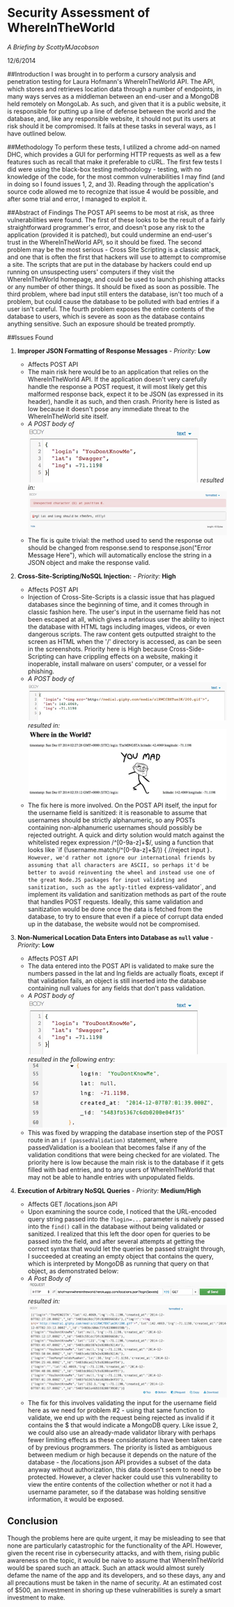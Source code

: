 Security Assessment of WhereInTheWorld
=====================================
*A Briefing by ScottyMJacobson* 

12/6/2014 


##Introduction
I was brought in to perform a cursory analysis and penetration testing for Laura Hofmann's WhereInTheWorld API. The API, which stores and retrieves location data through a number of endpoints, in many ways serves as a middleman between an end-user and a MongoDB held remotely on MongoLab. As such, and given that it is a public website, it is responsible for putting up a line of defense between the world and the database, and, like any responsible website, it should not put its users at risk should it be compromised. It fails at these tasks in several ways, as I have outlined below.

##Methodology
To perform these tests, I utilized a chrome add-on named DHC, which provides a GUI for performing HTTP requests as well as a few features such as recall that make it preferable to cURL. The first few tests I did were using the black-box testing methodology - testing, with no knowledge of the code, for the most common vulnerabilities I may find (and in doing so I found issues 1, 2, and 3).  Reading through the application's source code allowed me to recognize that issue 4 would be possible, and after some trial and error, I managed to exploit it. 

##Abstract of Findings
The POST API seems to be most at risk, as three vulnerabilities were found. The first of these looks to be the result of a fairly straightforward programmer's error, and doesn't pose any risk to the application (provided it is patched), but could undermine an end-user's trust in the WhereInTheWorld API, so it should be fixed. The second problem may be the most serious - Cross Site Scripting is a classic attack, and one that is often the first that hackers will use to attempt to compromise a site. The scripts that are put in the database by hackers could end up running on unsuspecting users' computers if they visit the WhereInTheWorld homepage, and could be used to launch phishing attacks or any number of other things. It should be fixed as soon as possible. The third problem, where bad input still enters the database, isn't too much of a problem, but could cause  the database to be polluted with bad entries if a user isn't careful. The fourth problem exposes the entire contents of the database to users, which is severe as soon as the database contains anything sensitive. Such an exposure should be treated promptly. 

##Issues Found
1. **Improper JSON Formatting of Response Messages** - *Priority:* **Low**
   - Affects POST API
   - The main risk here would be to an application that relies on the WhereInTheWorld API. If the application doesn't very carefully handle the response a POST request, it will most likely get this malformed response back, expect it to be JSON (as expressed in 	its header), handle it as such, and then crash. Priority here is listed as low because it doesn't pose any immediate threat to the WhereInTheWorld site itself.
   - *A POST body of*  
	![](img/invalidPOST.jpg) *resulted in:* ![](img/nonJSONerrors.jpg)
	- The fix is quite trivial: the method used to send the response out should be changed from response.send to response.json("Error Message Here"), which will automatically enclose the string in a JSON object and make the response valid.
	

2. **Cross-Site-Scripting/NoSQL Injection:** - *Priority:* **High**
	- Affects POST API
	- Injection of Cross-Site-Scripts is a classic issue that has plagued databases since the beginning of time, and it comes through in classic fashion here. The user's input in the username field has not been escaped at all, which gives a nefarious user the ability to inject the database with HTML tags including images, videos, or even dangerous scripts. The raw content gets outputted straight to the screen as HTML when the '/' directory is accessed, as can be seen in the screenshots. Priority here is High because Cross-Side-Scripting can have crippling effects on a website, making it inoperable, install malware on users' computer, or a vessel for phishing.
	- *A POST body of* ![XSS POST](img/XSSPOST.jpg) *resulted in:* ![Basic cross-site scripting](img/XSS.jpg)
	- The fix here is more involved. On the POST API itself, the input for the username field is sanitized: it is reasonable to assume that usernames should be strictly alphanumeric, so any POSTs containing non-alphanumeric usernames should possibly be rejected outright. A quick and dirty solution would match against the whitelisted regex expression /^[0-9a-z]+$/, using a function that looks like `if (!username.match(/^[0-9a-z]+$/)) { //reject input }`. However, we'd rather not ignore our international friends by assuming that all characters are ASCII, so perhaps it'd be better to avoid reinventing the wheel and instead use one of the great Node.JS packages for input validating and sanitization, such as the aptly-titled `express-validator`, and implement its validation and sanitization methods as part of the route that handles POST requests. Ideally, this same validation and sanitization would be done once the data is fetched from the database, to try to ensure that even if a piece of corrupt data ended up in the database, the website would not be compromised.  

	
3. **Non-Numerical Location Data Enters into Database as `null` value** - *Priority:*  **Low**
	- Affects POST API
	- The data entered into the POST API is validated to make sure the numbers passed in the lat and lng fields are actually floats, except if that validation fails, an object is still inserted into the database containing null values for any fields that don't pass validation. 
	- *A POST body of*  
	![NaN POST](img/invalidPOST.jpg)  
	*resulted in the following entry:* ![NaN Entry Returned](img/invalidnull.jpg)
	- This was fixed by wrapping the database insertion step of the POST route in an `if (passedValidation)` statement, where passedValidation is a boolean that becomes false if any of the validation conditions that were being checked for are violated. The priority here is low because the main risk is to the database if it gets filled with bad entries, and to any users of WhereInTheWorld that may not be able to handle entries with unpopulated fields.

4. **Execution of Arbitrary NoSQL Queries** - *Priority:* **Medium/High** 
	- Affects GET /locations.json API
	- Upon examining the source code, I noticed that the URL-encoded query string passed into the `?login=...` parameter is naïvely passed into the `find()` call in the database without being validated or sanitized. I realized that this left the door open for queries to be passed into the field, and after several attempts at getting the correct syntax that would let the queries be passed straight through, I succeeded at creating an empty object that contains the query, which is interpreted by MongoDB as running that query on that object, as demonstrated below:
	- *A Post Body of* 
	![SQL POST](img/getSQL.jpg) *resulted in:* ![Database Returned](img/getSQLResults.jpg)
	- The fix for this involves validating the input for the username field here as we need for problem #2 - using that same function to validate, we end up with the request being rejected as invalid if it contains the $ that would indicate a MongoDB query. Like issue 2, we could also use an already-made validator library with perhaps fewer limiting effects as these considerations have been taken care of by previous programmers. The priority is listed as ambiguous between medium or high because it depends on the nature of the database - the /locations.json API provides a subset of the data anyway without authorization, this data doesn't seem to need to be protected. However, a clever hacker could use this vulnerability to view the entire contents of the collection whether or not it had a username parameter, so if the database was holding sensitive information, it would be exposed.

 
Conclusion
----------
Though the problems here are quite urgent, it may be misleading to see that none are particularly catastrophic for the functionality of the API. However, given the recent rise in cybersecurity attacks, and with them, rising public awareness on the topic, it would be naive to assume that WhereInTheWorld would be spared such an attack. Such an attack would almost surely defame the name of the app and its developers, and so these days, any and all precautions must be taken in the name of security. At an estimated cost of $500, an investment in shoring up these vulnerabilities is surely a smart investment to make.   